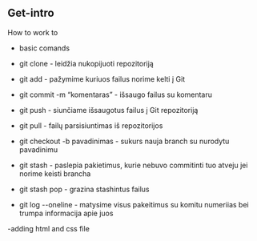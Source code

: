 ## Get-intro
How to work to

- basic comands

- git clone - leidžia nukopijuoti repozitoriją
- git add - pažymime kuriuos failus norime kelti į Git
- git commit -m “komentaras” - išsaugo failus su komentaru
- git push - siunčiame išsaugotus failus į Git repozitoriją
- git  pull - failų parsisiuntimas iš repozitorijos
- git checkout -b pavadinimas - sukurs nauja branch su nurodytu pavadinimu
- git stash - paslepia pakietimus, kurie nebuvo commitinti tuo atveju jei norime keisti brancha
- git stash pop - grazina stashintus failus
- git log --oneline - matysime visus pakeitimus su komitu numeriias bei trumpa informacija apie juos

-adding html and css file

